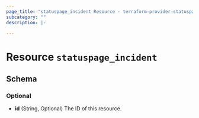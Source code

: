 ```yaml
---
page_title: "statuspage_incident Resource - terraform-provider-statuspage"
subcategory: ""
description: |-
  
---
```


# Resource `statuspage_incident`





## Schema

### Optional

- **id** (String, Optional) The ID of this resource.


